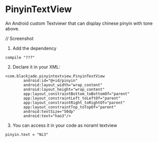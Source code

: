 # PinyinTextView
An Android custom Textviewr that can display chinese pinyin with tone above.


// Screenshot

1. Add the dependency
```
compile "???"
```

2. Declare it in your XML:
```
<com.blackjade.pinyintextview.PinyinTextView
        android:id="@+id/pinyin"
        android:layout_width="wrap_content"
        android:layout_height="wrap_content"
        app:layout_constraintBottom_toBottomOf="parent"
        app:layout_constraintLeft_toLeftOf="parent"
        app:layout_constraintRight_toRightOf="parent"
        app:layout_constraintTop_toTopOf="parent"
        android:textSize="50dp"
        android:text="hao3"/>
```

3. You can access it in your code as noraml textview
```
pinyin.text = "Ni3"
```
